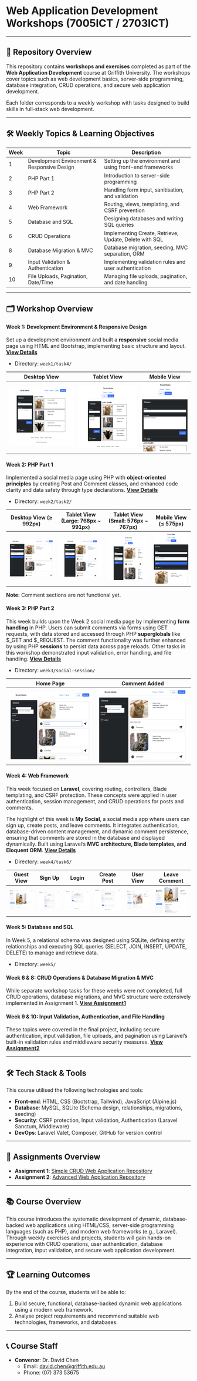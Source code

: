 # Web Application Development Workshops (7005ICT / 2703ICT)

---

## 📘 Repository Overview
This repository contains **workshops and exercises** completed as part of the **Web Application Development** course at Griffith University. The workshops cover topics such as web development basics, server-side programming, database integration, CRUD operations, and secure web application development.

Each folder corresponds to a weekly workshop with tasks designed to build skills in full-stack web development.

---

## 🛠 Weekly Topics & Learning Objectives

| Week | Topic                                | Description                                    |
|------|---------------------------------------|------------------------------------------------|
| 1    | Development Environment & Responsive Design | Setting up the environment and using front-end frameworks |
| 2    | PHP Part 1                           | Introduction to server-side programming        |
| 3    | PHP Part 2                           | Handling form input, sanitisation, and validation |
| 4    | Web Framework                        | Routing, views, templating, and CSRF prevention |
| 5    | Database and SQL                     | Designing databases and writing SQL queries    |
| 6    | CRUD Operations                      | Implementing Create, Retrieve, Update, Delete with SQL |
| 8    | Database Migration & MVC             | Database migration, seeding, MVC separation, ORM |
| 9    | Input Validation & Authentication    | Implementing validation rules and user authentication |
| 10   | File Uploads, Pagination, Date/Time  | Managing file uploads, pagination, and date handling |

---

## 🗂 Workshop Overview

#### Week 1: Development Environment & Responsive Design
Set up a development environment and built a **responsive** social media page using HTML and Bootstrap, implementing basic structure and layout. [**View Details**](./week1/README.md)
- Directory: `week1/task4/` 

| Desktop View | Tablet View | Mobile View |
|---|---|---|
| ![Desktop View](./week1/task4/screenshots/desktop.png) | ![Tablet View](./week1/task4/screenshots/tablet.png) | ![Mobile View](./week1/task4/screenshots/mobile.png) |

#### Week 2: PHP Part 1
Implemented a social media page using PHP with **object-oriented principles** by creating Post and Comment classes, and enhanced code clarity and data safety through type declarations. [**View Details**](./week2/README.md)
- Directory: `week2/task2/`

| Desktop View (≥ 992px)                    | Tablet View (Large: 768px ~ 991px)          | Tablet View (Small: 576px ~ 767px)          | Mobile View (≤ 575px)                      |
|--------------------------------------------|---------------------------------------------|---------------------------------------------|---------------------------------------------|
| ![Desktop View](./week2/task2/screenshots/desktop.png) | ![Tablet Large View](./week2/task2/screenshots/tablet-large.png) | ![Tablet Small View](./week2/task2/screenshots/tablet-small.png) | ![Mobile View](./week2/task2/screenshots/mobile.png) |

**Note:** Comment sections are not functional yet.

#### Week 3: PHP Part 2
This week builds upon the Week 2 social media page by implementing **form handling** in PHP. Users can submit comments via forms using GET requests, with data stored and accessed through PHP **superglobals** like $_GET and $_REQUEST. The comment functionality was further enhanced by using PHP **sessions** to persist data across page reloads. Other tasks in this workshop demonstrated input validation, error handling, and file handling. [**View Details**](./week3/README.md)
- Directory: `week3/social-session/`

| Home Page | Comment Added |
|-|-|
| ![Home Page](./week3/social-session/screenshots/home.png) | ![Comment Added](./week3/social-session/screenshots/results.png) |

#### Week 4: Web Framework
This week focused on **Laravel**, covering routing, controllers, Blade templating, and CSRF protection.
These concepts were applied in user authentication, session management, and CRUD operations for posts and comments.

The highlight of this week is **My Social**, a social media app where users can sign up, create posts, and leave comments. It integrates authentication, database-driven content management, and dynamic comment persistence, ensuring that comments are stored in the database and displayed dynamically. Built using Laravel’s **MVC architecture, Blade templates, and Eloquent ORM**. [**View Details**](./week4/README.md)
- Directory: `week4/task6/`

| Guest View | Sign Up | Login | Create Post | User View | Leave Comment |
|-|-|-|-|-|-|
| ![Guest View](./week4/task6/screenshots/guest.png) | ![Sign Up](./week4/task6/screenshots/signup.png) | ![Login](./week4/task6/screenshots/login.png) | ![Create Post](./week4/task6/screenshots/post.png) | ![User View](./week4/task6/screenshots/user.png) | ![Leave Comment](./week4/task6/screenshots/comment.png) |

#### Week 5: Database and SQL
In Week 5, a relational schema was designed using SQLite, defining entity relationships and executing SQL queries (SELECT, JOIN, INSERT, UPDATE, DELETE) to manage and retrieve data.
- Directory: `week5/`

#### Week 6 & 8: CRUD Operations & Database Migration & MVC
While separate workshop tasks for these weeks were not completed, full CRUD operations, database migrations, and MVC structure were extensively implemented in Assignment 1. [**View Assignment1**](https://github.com/heeran-kim/easystay-web)

#### Week 9 & 10: Input Validation, Authentication, and File Handling
These topics were covered in the final project, including secure authentication, input validation, file uploads, and pagination using Laravel’s built-in validation rules and middleware security measures. [**View Assignment2**](https://github.com/heeran-kim/classmate-web)

---

## 🛠 Tech Stack & Tools
This course utilised the following technologies and tools:

- **Front-end**: HTML, CSS (Bootstrap, Tailwind), JavaScript (Alpine.js)
- **Database**: MySQL, SQLite (Schema design, relationships, migrations, seeding)
- **Security**: CSRF protection, Input validation, Authentication (Laravel Sanctum, Middleware)
- **DevOps**: Laravel Valet, Composer, GitHub for version control

---

## 📝 Assignments Overview
- **Assignment 1**: [Simple CRUD Web Application Repository](https://github.com/heeran-kim/easystay-web)  
- **Assignment 2**: [Advanced Web Application Repository](https://github.com/heeran-kim/classmate-web)

---

## 📚 Course Overview
This course introduces the systematic development of dynamic, database-backed web applications using HTML/CSS, server-side programming languages (such as PHP), and modern web frameworks (e.g., Laravel). Through weekly exercises and projects, students will gain hands-on experience with CRUD operations, user authentication, database integration, input validation, and secure web application development.

---

## 🏆 Learning Outcomes
By the end of the course, students will be able to:
1. Build secure, functional, database-backed dynamic web applications using a modern web framework.
2. Analyse project requirements and recommend suitable web technologies, frameworks, and databases.

---

## 📞 Course Staff
- **Convenor**: Dr. David Chen  
  - Email: [david.chen@griffith.edu.au](mailto:david.chen@griffith.edu.au)  
  - Phone: (07) 373 53675  